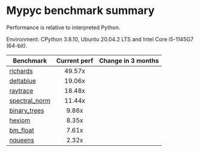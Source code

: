 # Mypyc benchmark summary

Performance is relative to interpreted Python.

Environment: CPython 3.8.10, Ubuntu 20.04.2 LTS and Intel Core i5-1145G7 (64-bit).

| Benchmark | Current perf | Change in 3 months |
| --- | :---: | :---: |
| [richards](benchmarks/richards.md) | 49.57x |  |
| [deltablue](benchmarks/deltablue.md) | 19.06x |  |
| [raytrace](benchmarks/raytrace.md) | 18.48x |  |
| [spectral_norm](benchmarks/spectral_norm.md) | 11.44x |  |
| [binary_trees](benchmarks/binary_trees.md) | 9.86x |  |
| [hexiom](benchmarks/hexiom.md) | 8.35x |  |
| [bm_float](benchmarks/bm_float.md) | 7.61x |  |
| [nqueens](benchmarks/nqueens.md) | 2.32x |  |
